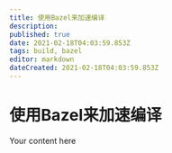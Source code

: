 ```yaml
---
title: 使用Bazel来加速编译
description: 
published: true
date: 2021-02-18T04:03:59.853Z
tags: build, bazel
editor: markdown
dateCreated: 2021-02-18T04:03:59.853Z
---
```


# 使用Bazel来加速编译
Your content here